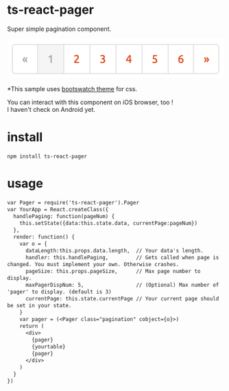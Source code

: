 # ts-react-pager
Super simple pagination component.

![screenshot](./resources/ss.png)

*This sample uses [bootswatch theme](https://bootswatch.com/journal/) for css.

You can interact with this component on iOS browser, too !  
I haven't check on Android yet.

# install
```
npm install ts-react-pager
```

# usage

```
var Pager = require('ts-react-pager').Pager
var YourApp = React.createClass({
  handlePaging: function(pageNum) {
    this.setState({data:this.state.data, currentPage:pageNum})
  },
  render: function() {
    var o = {
      dataLength:this.props.data.length,  // Your data's length.
      handler: this.handlePaging,         // Gets called when page is changed. You must implement your own. Otherwise crashes.
      pageSize: this.props.pageSize,      // Max page number to display.
      maxPagerDispNum: 5,                 // (Optional) Max number of 'pager' to display. (default is 3)
      currentPage: this.state.currentPage // Your current page should be set in your state.
    }
    var pager = (<Pager class="pagination" cobject={o}>)
    return (
      <div>
        {pager}
        {yourtable}
        {pager}
      </div>
    )
  }
})
```
